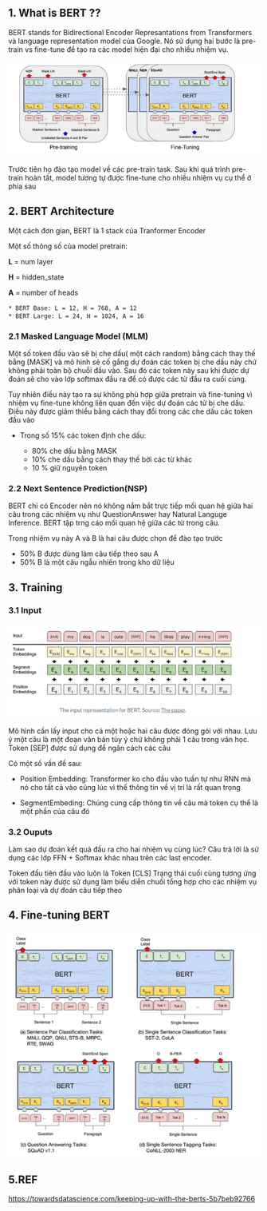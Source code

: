 ## 1. What is BERT ?? 
BERT stands for Bidirectional Encoder Represantations from Transformers và language representation model của  Google. Nó sử dụng hai bước là pre-train vs fine-tune để tạo ra các model hiện đại cho nhiều nhiệm vụ. 

![Alt text](image.png)

Trước tiên họ đào tạo model về các pre-train task. Sau khi quá trình pre-train hoàn tất, model tương tự được fine-tune cho nhiều nhiệm vụ cụ thể ở phía sau

## 2. BERT Architecture 

Một cách đơn gian, BERT là 1 stack của Tranformer Encoder

Một số thông số của model pretrain: 

**L** =  num layer 

**H** = hidden_state 

**A** = number of heads 

    * BERT Base: L = 12, H = 768, A = 12 
    * BERT Large: L = 24, H = 1024, A = 16

### 2.1 Masked Language Model (MLM)

Một số token đầu vào sẽ bị che dấu( một cách random) bằng cách thay thế bằng [MASK] và mô hình sẽ cố gắng dự đoán các token bị che dấu này chứ không phải toàn bộ chuỗi đầu vào. Sau đó các token này sau khi được dự đoán sẽ cho vào lớp softmax đầu ra  để có được các từ đầu ra cuối cùng. 

Tuy nhiên điều này tạo ra sự không phù hợp giữa pretrain và fine-tuning vì nhiệm vụ fine-tune không liên quan đến việc dự đoán các từ bị che dấu. Điều này được giảm thiểu bằng cách thay đổi trong các che dấu các token đầu vào 

* Trong số 15% các token định che dấu: 

    * 80% che dấu bằng MASK 
    * 10% che dấu bằng cách thay thế bởi các từ khác 
    * 10 % giữ nguyên token

### 2.2 Next Sentence Prediction(NSP) 
BERT chỉ có Encoder nên nó không nắm bắt trực tiếp mối quan hệ giữa hai câu trong các nhiệm vụ như QuestionAnswer hay Natural Languge Inference. BERT tập trng cáo mối quan hệ giữa các từ trong câu. 

Trong nhiệm vụ này A và B là hai câu được chọn để đào tạo trước 

* 50% B được dùng làm câu tiếp theo sau A 
* 50% B là một câu ngẫu nhiên trong kho dữ liệu
## 3. Training 

### 3.1 Input 

![Alt text](image-1.png)

Mô hình cần lấy input cho cả một hoặc hai câu được đóng gói với nhau. Lưu ý một câu là một đoạn văn bản tùy ý chứ không phải 1 câu trong văn học. Token [SEP] được sử dụng để ngăn cách các câu

Có một số vấn đề sau: 

* Position Embedding: Transformer ko cho đầu vào tuần tự như RNN mà nó cho tất cả vào cũng lúc vì thế thông tin về vị trí là rất quan trọng 

* SegmentEmbeding: Chúng cung cấp thông tin về câu mà token cụ thể là một phần của câu đó 
### 3.2 Ouputs
Làm sao dự đoán kết quả đầu ra cho hai nhiệm vụ cùng lúc? Câu trả lời là sử dụng các lớp FFN + Softmax khác nhau trên các last encoder.

Token đầu tiên đầu vào luôn là Token [CLS] Trạng thái cuối cùng tương ứng với token này được sử dụng làm biểu diễn chuối tổng hợp cho các nhiệm vụ phân loại và dự đoán câu tiếp theo
## 4. Fine-tuning BERT 

![Alt text](image-2.png)

## 5.REF 
https://towardsdatascience.com/keeping-up-with-the-berts-5b7beb92766